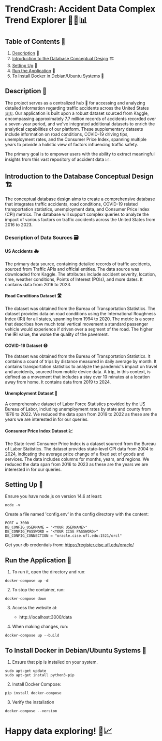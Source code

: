 # TrendCrash: Accident Data Complex Trend Explorer 🚗💥📊

## Table of Contents 📑

1. [Description](#Description-📝) 📝
2. [Introduction to the Database Conceptual Design](#Introduction-to-the-Database-Conceptual-Design-🏗️) 🏗️
3. [Setting Up](#Setting-Up) 🔧
4. [Run the Application](#Run-the-Application-🚀) 🚀
5. [To Install Docker in Debian/Ubuntu Systems](#Install-Docker-in-Debian/Ubuntu-Systems-🐧) 🐧

## Description 📝

The project serves as a centralized hub 🎯 for accessing and analyzing detailed information regarding traffic accidents across the United States 🇺🇸. Our application is built upon a robust dataset sourced from Kaggle, encompassing approximately 7.7 million records of accidents recorded over a seven-year period, and we've integrated additional datasets to enrich the analytical capabilities of our platform. These supplementary datasets include information on road conditions, COVID-19 driving tips, unemployment rates, and the Consumer Price Index, spanning multiple years to provide a holistic view of factors influencing traffic safety.

The primary goal is to empower users with the ability to extract meaningful insights from this vast repository of accident data 📈.

## Introduction to the Database Conceptual Design 🏗️

The conceptual database design aims to create a comprehensive database that integrates traffic accidents, road conditions, COVID-19 related transportation statistics, unemployment data, and Consumer Price Index (CPI) metrics. The database will support complex queries to analyze the impact of various factors on traffic accidents across the United States from 2016 to 2023.

### Description of Data Sources 🗃️

#### US Accidents 🚑

The primary data source, containing detailed records of traffic accidents, sourced from Traffic APIs and official entities. The data source was downloaded from Kaggle. The attributes include accident severity, location, time, weather conditions, Points of Interest (POIs), and more dates. It contains data from 2016 to 2023.

#### Road Conditions Dataset 🛣️

The dataset was obtained from the Bureau of Transportation Statistics. The dataset provides data on road conditions using the International Roughness Index (IRI) for all states, spanning from 1994 to 2020. The metric is a score that describes how much total vertical movement a standard passenger vehicle would experience if driven over a segment of the road. The higher the IRI value, the worse the quality of the pavement.

#### COVID-19 Dataset 😷

The dataset was obtained from the Bureau of Transportation Statistics. It contains a count of trips by distance measured in daily average by month. It contains transportation statistics to analyze the pandemic's impact on travel and accidents, sourced from mobile device data. A trip, in this context, is defined as a movement that includes a stay over 10 minutes at a location away from home. It contains data from 2019 to 2024.

#### Unemployment Dataset 💼

A comprehensive dataset of Labor Force Statistics provided by the US Bureau of Labor, including unemployment rates by state and county from 1976 to 2022. We reduced the data span from 2016 to 2022 as these are the years we are interested in for our queries.

#### Consumer Price Index Dataset 💹

The State-level Consumer Price Index is a dataset sourced from the Bureau of Labor Statistics. The dataset provides state-level CPI data from 2004 to 2024, indicating the average price change of a fixed set of goods and services. The data includes columns for months, years, and regions. We reduced the data span from 2016 to 2023 as these are the years we are interested in for our queries.

## Setting Up 🔧

Ensure you have node.js on version 14.6 at least:

```
node -v
```

Create a file named 'config.env' in the config directory with the content:

```
PORT = 3000
DB_CONFIG_USERNAME = "<YOUR USERNAME>"
DB_CONFIG_PASSWORD = "<YOUR CISE PASSWORD>"
DB_CONFIG_CONNECTION = "oracle.cise.ufl.edu:1521/orcl"
```

Get your db credentials from: https://register.cise.ufl.edu/oracle/

## Run the Application 🚀

1. To run it, open the directory and run:

```
docker-compose up -d
```

2. To stop the container, run:

```
docker-compose down
```

3. Access the website at:

   - http://localhost:3000/data

4. When making changes, run:

```
docker-compose up --build
```

## To Install Docker in Debian/Ubuntu Systems 🐧

1. Ensure that pip is installed on your system.

```
sudo apt-get update
sudo apt-get install python3-pip
```

2. Install Docker Compose:

```
pip install docker-compose
```

3. Verify the installation

```
docker-compose --version
```

# Happy data exploring! 🧐📈
